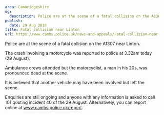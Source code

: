 ```yaml
area: Cambridgeshire
og:
  description: Police are at the scene of a fatal collision on the A1307 near Linton.
publish:
  date: 29 Aug 2018
title: Fatal collision near Linton
url: https://www.cambs.police.uk/news-and-appeals/Fatal-collision-near-Linton
```

Police are at the scene of a fatal collision on the A1307 near Linton.

The crash involving a motorcycle was reported to police at 3.32am today (29 August).

Ambulance crews attended but the motorcyclist, a man in his 20s, was pronounced dead at the scene.

It is believed that another vehicle may have been involved but left the scene.

Enquiries are still ongoing and anyone with any information is asked to call 101 quoting incident 40 of the 29 August. Alternatively, you can report online at www.cambs.police.uk/report.

